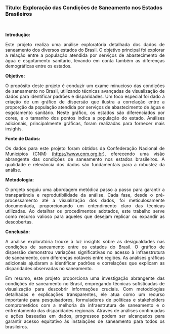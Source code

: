 <h3>Título: Exploração das Condições de Saneamento nos Estados Brasileiros</h3><br>

**Introdução:**
<p align="justify">Este projeto realiza uma análise exploratória detalhada dos dados de saneamento dos diversos estados do Brasil. O objetivo principal foi explorar a relação entre a população atendida por serviços de abastecimento de água e esgotamento sanitário, levando em conta também as diferenças demográficas entre os estados.</p>

**Objetivo:**
<p align="justify">O propósito deste projeto é conduzir um exame minucioso das condições de saneamento no Brasil, utilizando técnicas avançadas de visualização de dados para identificar padrões e disparidades. Um foco especial foi dado à criação de um gráfico de dispersão que ilustra a correlação entre a proporção da população atendida por serviços de abastecimento de água e esgotamento sanitário. Neste gráfico, os estados são diferenciados por cores, e o tamanho dos pontos indica a população do estado. Análises adicionais, principalmente gráficas, foram realizadas para fornecer mais insights.</p>

**Fonte de Dados:**
<p align="justify">
Os dados para este projeto foram obtidos da Confederação Nacional de Municípios (CNM) (<a href="https://www.datascienceacademy.com.br/" target="_blank">https://www.cnm.org.br</a>), oferecendo uma visão abrangente das condições de saneamento nos estados brasileiros. A qualidade e relevância dos dados são fundamentais para a robustez da análise.</p>

**Metodologia:**
<p align="justify">O projeto seguiu uma abordagem metódica passo a passo para garantir a transparência e reprodutibilidade da análise. Cada fase, desde o pré-processamento até a visualização dos dados, foi meticulosamente documentada, proporcionando um entendimento claro das técnicas utilizadas. Ao detalhar os procedimentos adotados, este trabalho serve como recurso valioso para aqueles que desejam replicar ou expandir as descobertas.</p>

**Conclusão:**
<p align="justify">A análise exploratória trouxe à luz insights sobre as desigualdades nas condições de saneamento entre os estados do Brasil. O gráfico de dispersão demonstrou variações significativas no acesso à infraestrutura de saneamento, com diferenças notáveis entre regiões. As análises gráficas adicionais ajudaram a identificar padrões e correlações que explicam as disparidades observadas no saneamento.</p>
<p align="justify">Em resumo, este projeto proporciona uma investigação abrangente das condições de saneamento no Brasil, empregando técnicas sofisticadas de visualização para descobrir informações cruciais. Com metodologias detalhadas e explicações transparentes, ele atua como um recurso importante para pesquisadores, formuladores de políticas e stakeholders comprometidos com a melhoria da infraestrutura de saneamento e o enfrentamento das disparidades regionais. Através de análises continuadas e ações baseadas em dados, progressos podem ser alcançados para garantir acesso equitativo às instalações de saneamento para todos os brasileiros.</p>
